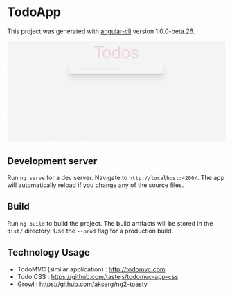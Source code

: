 # TodoApp

This project was generated with [angular-cli](https://github.com/angular/angular-cli) version 1.0.0-beta.26.

![Example](./img/example.gif)

## Development server
Run `ng serve` for a dev server. Navigate to `http://localhost:4200/`. The app will automatically reload if you change any of the source files.

## Build

Run `ng build` to build the project. The build artifacts will be stored in the `dist/` directory. Use the `--prod` flag for a production build.

## Technology Usage
  - TodoMVC (similar application) : http://todomvc.com
  - Todo CSS : https://github.com/tastejs/todomvc-app-css
  - Growl : https://github.com/akserg/ng2-toasty

